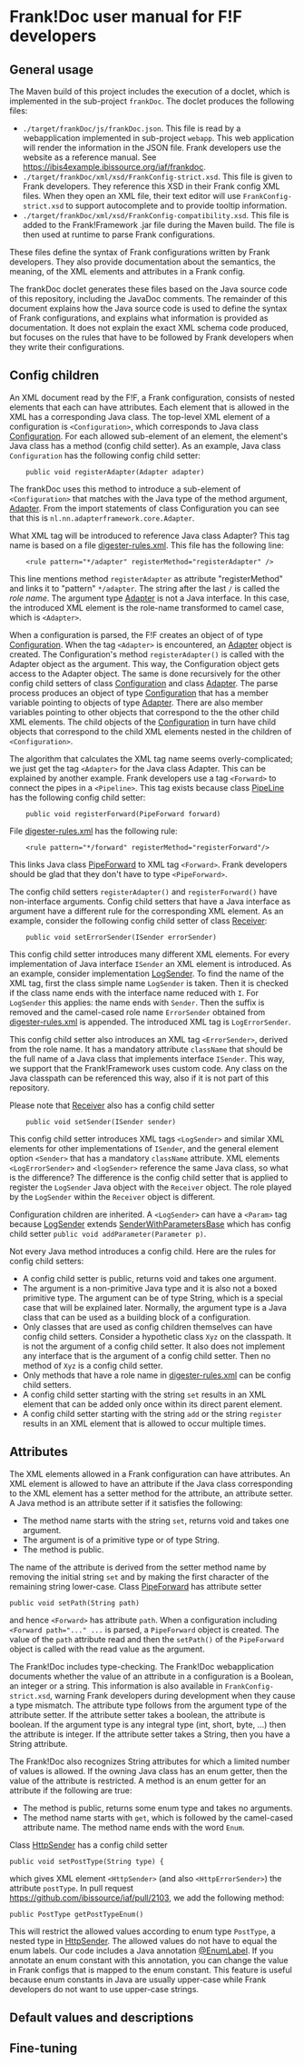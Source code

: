 # Frank!Doc user manual for F!F developers

## General usage

The Maven build of this project includes the execution of a doclet, which is implemented in the sub-project `frankDoc`. The doclet produces the following files:
* `./target/frankDoc/js/frankDoc.json`. This file is read by a webapplication implemented in sub-project `webapp`. This web application will render the information in the JSON file. Frank developers use the website as a reference manual. See https://ibis4example.ibissource.org/iaf/frankdoc.
* `./target/frankDoc/xml/xsd/FrankConfig-strict.xsd`. This file is given to Frank developers. They reference this XSD in their Frank config XML files. When they open an XML file, their text editor will use `FrankConfig-strict.xsd` to support autocomplete and to provide tooltip information.
* `./target/frankDoc/xml/xsd/FrankConfig-compatibility.xsd`. This file is added to the Frank!Framework .jar file during the Maven build. The file is then used at runtime to parse Frank configurations.

These files define the syntax of Frank configurations written by Frank developers. They also provide documentation about the semantics, the meaning, of the XML elements and attributes in a Frank config.

The frankDoc doclet generates these files based on the Java source code of this repository, including the JavaDoc comments. The remainder of this document explains how the Java source code is used to define the syntax of Frank configurations, and explains what information is provided as documentation. It does not explain the exact XML schema code produced, but focuses on the rules that have to be followed by Frank developers when they write their configurations.

## Config children

An XML document read by the F!F, a Frank configuration, consists of nested elements that each can have attributes. Each element that is allowed in the XML has a corresponding Java class. The top-level XML element of a configuration is `<Configuration>`, which corresponds to Java class [Configuration](./core/src/main/java/nl/nn/adapterframework/configuration/Configuration.java). For each allowed sub-element of an element, the element's Java class has a method (config child setter). As an example, Java class `Configuration` has the following config child setter:

```
	public void registerAdapter(Adapter adapter)
```

The frankDoc uses this method to introduce a sub-element of `<Configuration>` that matches with the Java type of the method argument, [Adapter](./core/src/main/java/nl/nn/adapterframework/core/Adapter.java). From the import statements of class Configuration you can see that this is `nl.nn.adapterframework.core.Adapter`.

What XML tag will be introduced to reference Java class Adapter? This tag name is based on a file [digester-rules.xml](./core/src/main/resources/digester-rules.xml). This file has the following line:

```
	<rule pattern="*/adapter" registerMethod="registerAdapter" />
```

This line mentions method `registerAdapter` as attribute "registerMethod" and links it to "pattern" `*/adapter`. The string after the last `/` is called the *role name*. The argument type [Adapter](./core/src/main/java/nl/nn/adapterframework/core/Adapter.java) is not a Java interface. In this case, the introduced XML element is the role-name transformed to camel case, which is `<Adapter>`.

When a configuration is parsed, the F!F creates an object of of type [Configuration](./core/src/main/java/nl/nn/adapterframework/configuration/Configuration.java). When the tag `<Adapter>` is encountered, an [Adapter](./core/src/main/java/nl/nn/adapterframework/core/Adapter.java) object is created. The Configuration's method `registerAdapter()` is called with the Adapter object as the argument. This way, the Configuration object gets access to the Adapter object. The same is done recursively for the other config child setters of class [Configuration](./core/src/main/java/nl/nn/adapterframework/configuration/Configuration.java) and class [Adapter](./core/src/main/java/nl/nn/adapterframework/core/Adapter.java). The parse process produces an object of type [Configuration](./core/src/main/java/nl/nn/adapterframework/configuration/Configuration.java) that has a member variable pointing to objects of type [Adapter](./core/src/main/java/nl/nn/adapterframework/core/Adapter.java). There are also member variables pointing to other objects that correspond to the the other child XML elements. The child objects of the [Configuration](./core/src/main/java/nl/nn/adapterframework/configuration/Configuration.java) in turn have child objects that correspond to the child XML elements nested in the children of `<Configuration>`.

The algorithm that calculates the XML tag name seems overly-complicated; we just get the tag `<Adapter>` for the Java class Adapter. This can be explained by another example. Frank developers use a tag `<Forward>` to connect the pipes in a `<Pipeline>`. This tag exists because class [PipeLine](./core/src/main/java/nl/nn/adapterframework/core/PipeLine.java) has the following config child setter:

```
	public void registerForward(PipeForward forward)
```

File [digester-rules.xml](./core/src/main/resources/digester-rules.xml) has the following rule:
```
	<rule pattern="*/forward" registerMethod="registerForward"/>
```

This links Java class [PipeForward](./core/src/main/java/nl/nn/adapterframework/core/PipeForward.java) to XML tag `<Forward>`. Frank developers should be glad that they don't have to type `<PipeForward>`.

The config child setters `registerAdapter()` and `registerForward()` have non-interface arguments. Config child setters that have a Java interface as argument have a different rule for the corresponding XML element. As an example, consider the following config child setter of class [Receiver](./core/src/main/java/nl/nn/adapterframework/receivers/Receiver.java):

```
	public void setErrorSender(ISender errorSender)
```

This config child setter introduces many different XML elements. For every implementation of Java interface `ISender` an XML element is introduced. As an example, consider implementation [LogSender](./src/main/java/nl/nn/adapterframework/senders/LogSender). To find the name of the XML tag, first the class simple name `LogSender` is taken. Then it is checked if the class name ends with the interface name reduced with `I`. For `LogSender` this applies: the name ends with `Sender`. Then the suffix is removed and the camel-cased role name `ErrorSender` obtained from [digester-rules.xml](/core/src/main/resources/digester-rules.xml) is appended. The introduced XML tag is `LogErrorSender`.

This config child setter also introduces an XML tag `<ErrorSender>`, derived from the role name. It has a mandatory attribute `className` that should be the full name of a Java class that implements interface `ISender`. This way, we support that the Frank!Framework uses custom code. Any class on the Java classpath can be referenced this way, also if it is not part of this repository.

Please note that [Receiver](./core/src/main/java/nl/nn/adapterframework/receivers/Receiver.java) also has a config child setter

```
	public void setSender(ISender sender)
```

This config child setter introduces XML tags `<LogSender>` and similar XML elements for other implementations of `ISender`, and the general element option `<Sender>` that has a mandatory `className` attribute. XML elements `<LogErrorSender>` and `<logSender>` reference the same Java class, so what is the difference? The difference is the config child setter that is applied to register the `LogSender` Java object with the `Receiver` object. The role played by the `LogSender` within the `Receiver` object is different.

Configuration children are inherited. A `<LogSender>` can have a `<Param>` tag because [LogSender](./core/src/main/java/nl/nn/adapterframework/senders/LogSender.java) extends
[SenderWithParametersBase](./core/src/main/java/nl/nn/adapterframework/senders/SenderWithParametersBase.java) which has config child setter `public void addParameter(Parameter p)`.

Not every Java method introduces a config child. Here are the rules for config child setters:
* A config child setter is public, returns void and takes one argument.
* The argument is a non-primitive Java type and it is also not a boxed primitive type. The argument can be of type String, which is a special case that will be explained later. Normally, the argument type is a Java class that can be used as a building block of a configuration.
* Only classes that are used as config children themselves can have config child setters. Consider a hypothetic class `Xyz` on the classpath. It is not the argument of a config child setter. It also does not implement any interface that is the argument of a config child setter. Then no method of `Xyz` is a config child setter.
* Only methods that have a role name in [digester-rules.xml](./core/src/main/resources/digester-rules.xml) can be config child setters.
* A config child setter starting with the string `set` results in an XML element that can be added only once within its direct parent element.
* A config child setter starting with the string `add` or the string `register` results in an XML element that is allowed to occur multiple times.

## Attributes

The XML elements allowed in a Frank configuration can have attributes. An XML element is allowed to have an attribute if the Java class corresponding to the XML element has a setter method for the attribute, an attribute setter. A Java method is an attribute setter if it satisfies the following:

* The method name starts with the string `set`, returns void and takes one argument.
* The argument is of a primitive type or of type String.
* The method is public.

The name of the attribute is derived from the setter method name by removing the initial string `set` and by making the first character of the remaining string lower-case. Class [PipeForward](./core/src/main/java/nl/nn/adapterframework/core/PipeForward.java) has attribute setter

    public void setPath(String path)

and hence `<Forward>` has attribute `path`. When a configuration including `<Forward path="..." ...` is parsed, a `PipeForward` object is created. The value of the `path` attribute read and then the `setPath()` of the `PipeForward` object is called with the read value as the argument.

The Frank!Doc includes type-checking. The Frank!Doc webapplication documents whether the value of an attribute in a configuration is a Boolean, an integer or a string. This information is also available in `FrankConfig-strict.xsd`, warning Frank developers during development when they cause a type mismatch. The attribute type follows from the argument type of the attribute setter. If the attribute setter takes a boolean, the attribute is boolean. If the argument type is any integral type (int, short, byte, ...) then the attribute is integer. If the attribute setter takes a String, then you have a String attribute.

The Frank!Doc also recognizes String attributes for which a limited number of values is allowed. If the owning Java class has an enum getter, then the value of the attribute is restricted. A method is an enum getter for an attribute if the following are true:

* The method is public, returns some enum type and takes no arguments.
* The method name starts with `get`, which is followed by the camel-cased attribute name. The method name ends with the word `Enum`.

Class [HttpSender](core/src/main/java/nl/nn/adapterframework/http/HttpSender.java) has a config child setter

	public void setPostType(String type) {

which gives XML element `<HttpSender>` (and also `<HttpErrorSender>`) the attribute `postType`. In pull request https://github.com/ibissource/iaf/pull/2103, we add the following method:

	public PostType getPostTypeEnum()

This will restrict the allowed values according to enum type `PostType`, a nested type in [HttpSender](core/src/main/java/nl/nn/adapterframework/http/HttpSender.java). The allowed values do not have to equal the enum labels. Our code includes a Java annotation [@EnumLabel](./core/src/main/java/nl/nn/adapterframework/doc/EnumLabel.java). If you annotate an enum constant with this annotation, you can change the value in Frank configs that is mapped to the enum constant. This feature is useful because enum constants in Java are usually upper-case while Frank developers do not want to use upper-case strings.

## Default values and descriptions

## Fine-tuning